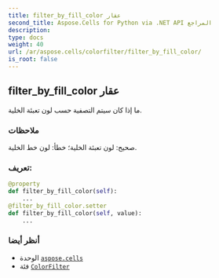 ```yaml
---
title: filter_by_fill_color عقار
second_title: Aspose.Cells for Python via .NET API المراجع
description:
type: docs
weight: 40
url: /ar/aspose.cells/colorfilter/filter_by_fill_color/
is_root: false
---
```

##  filter_by_fill_color عقار

ما إذا كان سيتم التصفية حسب لون تعبئة الخلية.

###  ملاحظات

صحيح: لون تعبئة الخلية؛ خطأ: لون خط الخلية.
###  تعريف:
```python
@property
def filter_by_fill_color(self):
    ...
@filter_by_fill_color.setter
def filter_by_fill_color(self, value):
    ...
```

###  أنظر أيضا
* الوحدة [`aspose.cells`](../../)
* فئة [`ColorFilter`](/cells/python-net/ar/aspose.cells/colorfilter)
